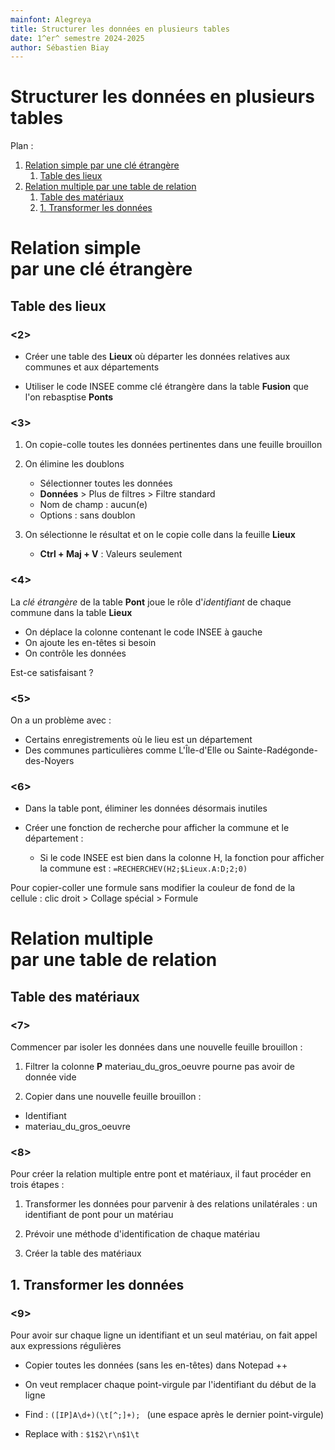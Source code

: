 ```yaml
---
mainfont: Alegreya
title: Structurer les données en plusieurs tables
date: 1^er^ semestre 2024-2025
author: Sébastien Biay
---
```


Structurer les données en plusieurs tables
=====

Plan :

1. [Relation simple par une clé étrangère](#t1)
	1. [Table des lieux ](#t1-1)
2. [Relation multiple par une table de relation](#t2)
	1. [Table des matériaux ](#t2-1)
	2. [1. Transformer les données ](#t2-2)

[comment]: <> (FINET)


<a id='t1'/>

# Relation simple par une clé étrangère
[comment1]: <1> (TITRE1)


<a id='t1-1'/>

## Table des lieux 

### <2>

- Créer une table des **Lieux** où départer les données relatives aux communes et aux départements

- Utiliser le code INSEE comme clé étrangère dans la table **Fusion** que l'on rebasptise **Ponts**


### <3>

1. On copie-colle toutes les données pertinentes dans une feuille brouillon

2. On élimine les doublons

	- Sélectionner toutes les données
	- **Données** > Plus de filtres > Filtre standard
	- Nom de champ : aucun(e)
	- Options : sans doublon

3. On sélectionne le résultat et on le copie colle dans la feuille **Lieux**

	- **Ctrl + Maj + V** : Valeurs seulement


### <4>

La *clé étrangère* de la table **Pont** joue le rôle d'*identifiant* de chaque commune dans la table **Lieux**

- On déplace la colonne contenant le code INSEE à gauche
- On ajoute les en-têtes si besoin
- On contrôle les données

Est-ce satisfaisant ?


### <5>

On a un problème avec :

- Certains enregistrements où le lieu est un département
- Des communes particulières comme L'Île-d'Elle ou Sainte-Radégonde-des-Noyers


### <6>

- Dans la table pont, éliminer les données désormais inutiles

- Créer une fonction de recherche pour afficher la commune et le département :
	
	- Si le code INSEE est bien dans la colonne H, la fonction pour afficher la commune est : `=RECHERCHEV(H2;$Lieux.A:D;2;0)`

Pour copier-coller une formule sans modifier la couleur de fond de la cellule : clic droit > Collage spécial > Formule


<a id='t2'/>

# Relation multiple par une table de relation
[comment3]: <6> (TITRE1)


<a id='t2-1'/>

## Table des matériaux 

### <7>

Commencer par isoler les données dans une nouvelle feuille brouillon :

1. Filtrer la colonne **P** materiau_du_gros_oeuvre pourne pas avoir de donnée vide

2. Copier dans une nouvelle feuille brouillon :

- Identifiant
- materiau_du_gros_oeuvre

### <8>

Pour créer la relation multiple entre pont et matériaux, il faut procéder en trois étapes :

1. Transformer les données pour parvenir à des relations unilatérales : un identifiant de pont pour un matériau

2. Prévoir une méthode d'identification de chaque matériau

3. Créer la table des matériaux


<a id='t2-2'/>

## 1. Transformer les données 

### <9>

Pour avoir sur chaque ligne un identifiant et un seul matériau, on fait appel aux expressions régulières

- Copier toutes les données (sans les en-têtes) dans Notepad ++

- On veut remplacer chaque point-virgule par l'identifiant du début de la ligne

- Find : `([IP]A\d+)(\t[^;]+); ` (une espace après le dernier point-virgule)
- Replace with : `$1$2\r\n$1\t`